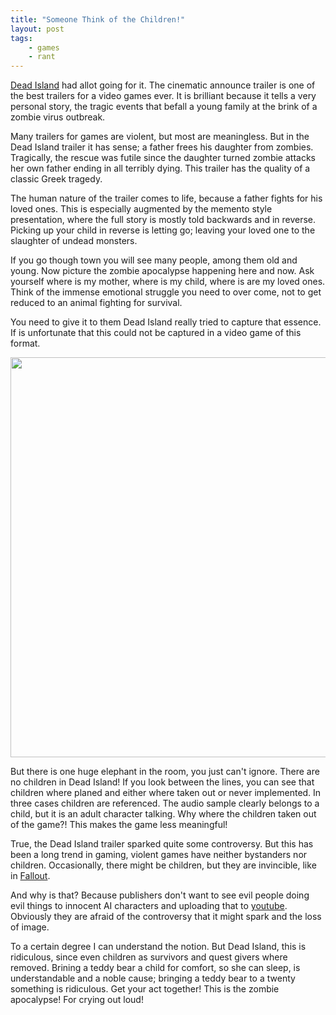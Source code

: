 ```yaml
---
title: "Someone Think of the Children!"
layout: post
tags: 
    - games
    - rant
---
```


[Dead Island][1] had allot going for it. The cinematic announce trailer is one of 
the best trailers for a video games ever. It is brilliant because it tells a 
very personal story, the tragic events that befall a young family at the brink
of a zombie virus outbreak. 

<div class="yt-link" data-video="lZqrG1bdGtg" data-thumbnail="https://i.ytimg.com/vi/lZqrG1bdGtg/hqdefault.jpg"></div>

Many trailers for games are violent, but most are meaningless. But in the 
Dead Island trailer it has sense; a father frees his daughter from zombies. 
Tragically, the rescue was futile since the daughter turned zombie attacks
her own father ending in all terribly dying. This trailer has the quality of
a classic Greek tragedy. 

<!--more-->

The human nature of the trailer comes to life, because a father fights for 
his loved ones. This is especially augmented by the memento style presentation,
where the full story is mostly told backwards and in reverse. Picking up your
child in reverse is letting go; leaving your loved one to the slaughter of 
undead monsters.

If you go though town you will see many people, among them old and young. Now
picture the zombie apocalypse happening here and now. Ask yourself where is my
mother, where is my child, where is are my loved ones. Think of the immense 
emotional struggle you need to over come, not to get reduced to an animal fighting
for survival.

You need to give it to them Dead Island really tried to capture that essence. 
If is unfortunate that this could not be captured in a video game of this 
format.

<img src="/media/Dead_island_hotel_bungalow_15_teddy_bear.jpg" width="640" />

But there is one huge elephant in the room, you just can't ignore. There are 
no children in Dead Island! If you look between the lines, you can see that 
children where planed and either where taken out or never implemented. In three
cases children are referenced. The audio sample clearly belongs to a child, but
it is an adult character talking. Why where the children taken out of the 
game?! This makes the game less meaningful!

True, the Dead Island trailer sparked quite some controversy. But this has been 
a long trend in gaming, violent games have neither bystanders nor children. 
Occasionally, there might be children, but they are invincible, like in [Fallout][2]. 

And why is that? Because publishers don't want to see evil people doing evil 
things to innocent AI characters and uploading that to [youtube][3]. Obviously
they are afraid of the controversy that it might spark and the loss of image.

To a certain degree I can understand the notion. But Dead Island, this is 
ridiculous, since even children as survivors and quest givers where removed. 
Brining a teddy bear a child for comfort, so she can sleep, is understandable and
a noble cause; bringing a teddy bear to a twenty something is ridiculous. Get
your act together! This is the zombie apocalypse! For crying out loud!

[1]: http://www.deadislandgame.com
[2]: http://fallout.bethsoft.com
[3]: http://youtube.com
